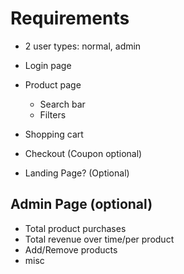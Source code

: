 # Requirements
- 2 user types: normal, admin

- Login page
- Product page
	- Search bar
	- Filters
- Shopping cart
- Checkout (Coupon optional)
- Landing Page? (Optional)

## Admin Page (optional)
- Total product purchases
- Total revenue over time/per product
- Add/Remove products
- misc